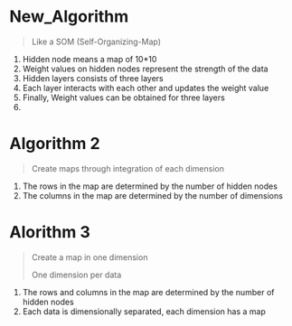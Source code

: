 # New_Algorithm
> Like a SOM (Self-Organizing-Map)

1. Hidden node means a map of 10*10
2. Weight values on hidden nodes represent the strength of the data
3. Hidden layers consists of three layers 
4. Each layer interacts with each other and updates the weight value
5. Finally, Weight values can be obtained for three layers
6. 

# Algorithm 2
> Create maps through integration of each dimension

1. The rows in the map are determined by the number of hidden nodes
2. The columns in the map are determined by the number of dimensions

# Alorithm 3
> Create a map in one dimension
> 
> One dimension per data

1. The rows and columns in the map are determined by the number of hidden nodes
2. Each data is dimensionally separated, each dimension has a map
